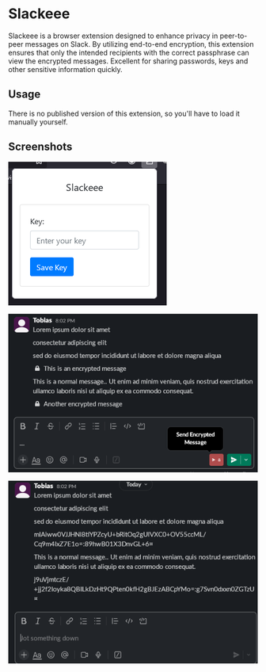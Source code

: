 # Slackeee

Slackeee is a browser extension designed to enhance privacy in peer-to-peer messages on Slack. By utilizing end-to-end encryption, this extension ensures that only the intended recipients with the correct passphrase can view the encrypted messages.
Excellent for sharing passwords, keys and other sensitive information quickly.

## Usage

There is no published version of this extension, so you'll have to load it manually yourself.

## Screenshots

![Screenshot 1](screenshots/334626C0-B790-47BF-8EDE-72756CE65027.png)

![Screenshot 2](screenshots/B157471B-A991-4656-ADE6-6186AD32910D.png)

![Screenshot 3](screenshots/2EEF5BA3-15E8-4FDC-A8E7-2FA4B3BA46A6.png)
